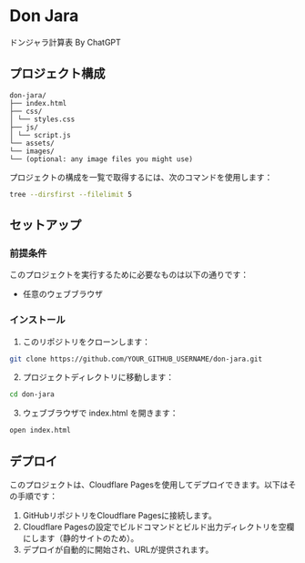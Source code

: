 # Don Jara

ドンジャラ計算表 By ChatGPT

## プロジェクト構成

```
don-jara/
├── index.html
├── css/
│ └── styles.css
├── js/
│ └── script.js
└── assets/
└── images/
└── (optional: any image files you might use)
```

プロジェクトの構成を一覧で取得するには、次のコマンドを使用します：

```sh
tree --dirsfirst --filelimit 5
```

## セットアップ

### 前提条件

このプロジェクトを実行するために必要なものは以下の通りです：

- 任意のウェブブラウザ

### インストール

1. このリポジトリをクローンします：

```sh
git clone https://github.com/YOUR_GITHUB_USERNAME/don-jara.git
```

2. プロジェクトディレクトリに移動します：

```sh
cd don-jara
```

3. ウェブブラウザで index.html を開きます：

```sh
open index.html
```

## デプロイ
このプロジェクトは、Cloudflare Pagesを使用してデプロイできます。以下はその手順です：

1. GitHubリポジトリをCloudflare Pagesに接続します。
2. Cloudflare Pagesの設定でビルドコマンドとビルド出力ディレクトリを空欄にします（静的サイトのため）。
3. デプロイが自動的に開始され、URLが提供されます。